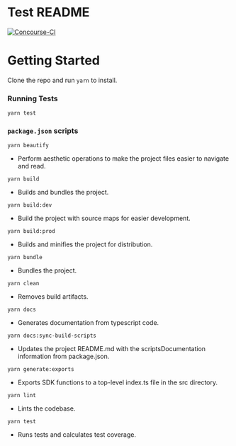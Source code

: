 # Test README
[![Concourse-CI](https://concourse.ns8-infrastructure.com/api/v1/teams/main/pipelines/protect-js-sdk/jobs/test/badge)](https://concourse.ns8-infrastructure.com/teams/main/pipelines/protect-js-sdk)

# Getting Started
Clone the repo and run `yarn` to install.


### Running Tests
`yarn test`

### `package.json` scripts
`yarn beautify`
- Perform aesthetic operations to make the project files easier to navigate and read.

`yarn build`
- Builds and bundles the project.

`yarn build:dev`
- Build the project with source maps for easier development.

`yarn build:prod`
- Builds and minifies the project for distribution.

`yarn bundle`
- Bundles the project.

`yarn clean`
- Removes build artifacts.

`yarn docs`
- Generates documentation from typescript code.

`yarn docs:sync-build-scripts`
- Updates the project README.md with the scriptsDocumentation information from package.json.

`yarn generate:exports`
- Exports SDK functions to a top-level index.ts file in the src directory.

`yarn lint`
- Lints the codebase.

`yarn test`
- Runs tests and calculates test coverage.


